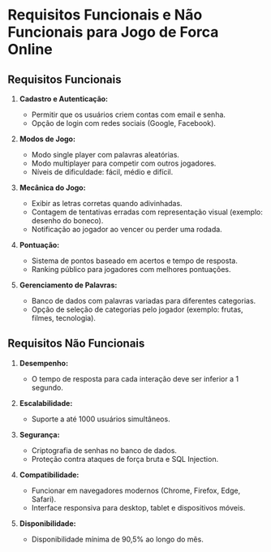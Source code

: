 # Requisitos Funcionais e Não Funcionais para Jogo de Forca Online

## Requisitos Funcionais  

1. **Cadastro e Autenticação:**  
   - Permitir que os usuários criem contas com email e senha.  
   - Opção de login com redes sociais (Google, Facebook).  

2. **Modos de Jogo:**  
   - Modo single player com palavras aleatórias.  
   - Modo multiplayer para competir com outros jogadores.  
   - Níveis de dificuldade: fácil, médio e difícil.  

3. **Mecânica do Jogo:**  
   - Exibir as letras corretas quando adivinhadas.  
   - Contagem de tentativas erradas com representação visual (exemplo: desenho do boneco).  
   - Notificação ao jogador ao vencer ou perder uma rodada.  

4. **Pontuação:**  
   - Sistema de pontos baseado em acertos e tempo de resposta.  
   - Ranking público para jogadores com melhores pontuações.  

5. **Gerenciamento de Palavras:**  
   - Banco de dados com palavras variadas para diferentes categorias.  
   - Opção de seleção de categorias pelo jogador (exemplo: frutas, filmes, tecnologia).  


## Requisitos Não Funcionais  

1. **Desempenho:**  
   - O tempo de resposta para cada interação deve ser inferior a 1 segundo.  

2. **Escalabilidade:**  
   - Suporte a até 1000 usuários simultâneos.  

3. **Segurança:**  
   - Criptografia de senhas no banco de dados.  
   - Proteção contra ataques de força bruta e SQL Injection.  

4. **Compatibilidade:**  
   - Funcionar em navegadores modernos (Chrome, Firefox, Edge, Safari).  
   - Interface responsiva para desktop, tablet e dispositivos móveis.  

5. **Disponibilidade:**  
   - Disponibilidade mínima de 90,5% ao longo do mês.  